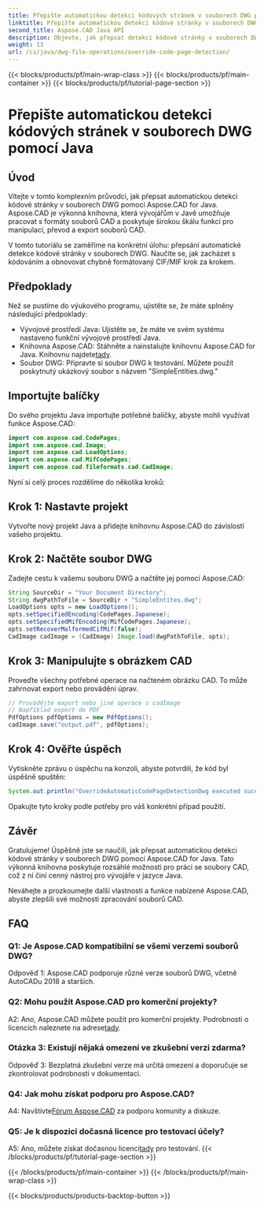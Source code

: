 ```yaml
---
title: Přepište automatickou detekci kódových stránek v souborech DWG pomocí Java
linktitle: Přepište automatickou detekci kódové stránky v souborech DWG
second_title: Aspose.CAD Java API
description: Objevte, jak přepsat detekci kódové stránky v souborech DWG pomocí Aspose.CAD for Java. Efektivně zpracujte kódování a obnovte chybně formátovaný CIF/MIF.
weight: 13
url: /cs/java/dwg-file-operations/override-code-page-detection/
---
```


{{< blocks/products/pf/main-wrap-class >}}
{{< blocks/products/pf/main-container >}}
{{< blocks/products/pf/tutorial-page-section >}}

# Přepište automatickou detekci kódových stránek v souborech DWG pomocí Java

## Úvod

Vítejte v tomto komplexním průvodci, jak přepsat automatickou detekci kódové stránky v souborech DWG pomocí Aspose.CAD for Java. Aspose.CAD je výkonná knihovna, která vývojářům v Javě umožňuje pracovat s formáty souborů CAD a poskytuje širokou škálu funkcí pro manipulaci, převod a export souborů CAD.

V tomto tutoriálu se zaměříme na konkrétní úlohu: přepsání automatické detekce kódové stránky v souborech DWG. Naučíte se, jak zacházet s kódováním a obnovovat chybně formátovaný CIF/MIF krok za krokem.

## Předpoklady

Než se pustíme do výukového programu, ujistěte se, že máte splněny následující předpoklady:

- Vývojové prostředí Java: Ujistěte se, že máte ve svém systému nastaveno funkční vývojové prostředí Java.
- Knihovna Aspose.CAD: Stáhněte a nainstalujte knihovnu Aspose.CAD for Java. Knihovnu najdete[tady](https://releases.aspose.com/cad/java/).
- Soubor DWG: Připravte si soubor DWG k testování. Můžete použít poskytnutý ukázkový soubor s názvem "SimpleEntities.dwg."

## Importujte balíčky

Do svého projektu Java importujte potřebné balíčky, abyste mohli využívat funkce Aspose.CAD:

```java
import com.aspose.cad.CodePages;
import com.aspose.cad.Image;
import com.aspose.cad.LoadOptions;
import com.aspose.cad.MifCodePages;
import com.aspose.cad.fileformats.cad.CadImage;
```

Nyní si celý proces rozdělíme do několika kroků:

## Krok 1: Nastavte projekt

Vytvořte nový projekt Java a přidejte knihovnu Aspose.CAD do závislostí vašeho projektu.

## Krok 2: Načtěte soubor DWG

Zadejte cestu k vašemu souboru DWG a načtěte jej pomocí Aspose.CAD:

```java
String SourceDir = "Your Document Directory";
String dwgPathToFile = SourceDir + "SimpleEntites.dwg";
LoadOptions opts = new LoadOptions();
opts.setSpecifiedEncoding(CodePages.Japanese);
opts.setSpecifiedMifEncoding(MifCodePages.Japanese);
opts.setRecoverMalformedCifMif(false);
CadImage cadImage = (CadImage) Image.load(dwgPathToFile, opts);
```

## Krok 3: Manipulujte s obrázkem CAD

Proveďte všechny potřebné operace na načteném obrázku CAD. To může zahrnovat export nebo provádění úprav.

```java
// Provádějte export nebo jiné operace s cadImage
// Například export do PDF
PdfOptions pdfOptions = new PdfOptions();
cadImage.save("output.pdf", pdfOptions);
```

## Krok 4: Ověřte úspěch

Vytiskněte zprávu o úspěchu na konzoli, abyste potvrdili, že kód byl úspěšně spuštěn:

```java
System.out.println("OverrideAutomaticCodePageDetectionDwg executed successfully");
```

Opakujte tyto kroky podle potřeby pro váš konkrétní případ použití.

## Závěr

Gratulujeme! Úspěšně jste se naučili, jak přepsat automatickou detekci kódové stránky v souborech DWG pomocí Aspose.CAD for Java. Tato výkonná knihovna poskytuje rozsáhlé možnosti pro práci se soubory CAD, což z ní činí cenný nástroj pro vývojáře v jazyce Java.

Neváhejte a prozkoumejte další vlastnosti a funkce nabízené Aspose.CAD, abyste zlepšili své možnosti zpracování souborů CAD.

## FAQ

### Q1: Je Aspose.CAD kompatibilní se všemi verzemi souborů DWG?

Odpověď 1: Aspose.CAD podporuje různé verze souborů DWG, včetně AutoCADu 2018 a starších.

### Q2: Mohu použít Aspose.CAD pro komerční projekty?

 A2: Ano, Aspose.CAD můžete použít pro komerční projekty. Podrobnosti o licencích naleznete na adrese[tady](https://purchase.aspose.com/buy).

### Otázka 3: Existují nějaká omezení ve zkušební verzi zdarma?

Odpověď 3: Bezplatná zkušební verze má určitá omezení a doporučuje se zkontrolovat podrobnosti v dokumentaci.

### Q4: Jak mohu získat podporu pro Aspose.CAD?

 A4: Navštivte[Fórum Aspose.CAD](https://forum.aspose.com/c/cad/19) za podporu komunity a diskuze.

### Q5: Je k dispozici dočasná licence pro testovací účely?

 A5: Ano, můžete získat dočasnou licenci[tady](https://purchase.aspose.com/temporary-license/) pro testování.
{{< /blocks/products/pf/tutorial-page-section >}}

{{< /blocks/products/pf/main-container >}}
{{< /blocks/products/pf/main-wrap-class >}}

{{< blocks/products/products-backtop-button >}}
